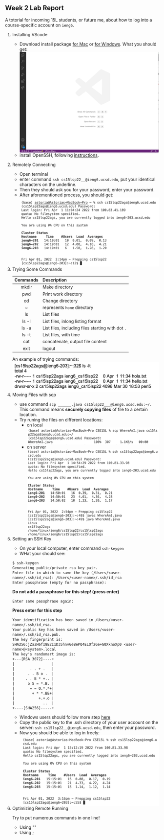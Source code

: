 ## Week 2 Lab Report
A totorial for incoming 15L students, or future me, about how to log into a course-specific account on `ieng6`.
1. Installing VScode

    * Download install package [for Mac](https://code.visualstudio.com/sha/download?build=stable&os=darwin-universal) or [for Windows](https://code.visualstudio.com/sha/download?build=stable&os=win32-user).
    What you should get:
    <img src="VScode setup.png"
     alt="VScode setup"
     style="float: left; margin-right: 10px;" /> 
    * install OpenSSH, following [instructions](https://docs.microsoft.com/en-us/windows-server/administration/openssh/openssh_install_firstuse).<br>

2. Remotely Connecting

    * Open terminal
    * enter command `ssh cs15lsp22__@ieng6.ucsd.edu`, put your identical characters on the underline.
    * Then they should ask you for your password, enter your password.
    * After aforementioned process, you should get: 
  <img src="SSHenter.png"
     alt="SSHenter"
     style="float: left; margin-right: 10px;" /> 

3. Trying Some Commands

    | Commands  | Description |
    | :----:      | :---      |
    | mkdir | Make directory     |
    | pwd | Print work directory     |
    | cd   | Change directory       |
    | \~  | represents `home` directory       |
    | ls  | List files        |
    | ls -l   | List files, inlong listing format        |
    | ls -a  | List files, including files starting with dot `.`       |
    | ls -t | List files, with time   |
    | cat | concatenate, output file content |
    | exit | logout |

    An example of trying commands: 
<img src="trycommands.png"
     alt="commands"
     style="float: left; margin-right: 10px;" /> 

4. Moving Files with scp
    * use command `scp ______.java cs15lsp22___@ieng6.ucsd.edu:~/`.
    This command means **securely copying files** of file to a certain location.
    * Try runing the files on different locations:
        * on local
<img src="scp1.png"
        alt="scp1"
        style="float: left; margin-right: 10px;" /> 
        * on server
        <img src="scp2.png"
        alt="scp2"
        style="float: left; margin-right: 10px;" /> 

    
5. Setting an SSH Key
    * On your local computer, enter command     `ssh-keygen`  
    * WHat your should see:
    ```
    $ ssh-keygen
    Generating public/private rsa key pair.
    Enter file in which to save the key (/Users/<user-name>/.ssh/id_rsa): /Users/<user-name>/.ssh/id_rsa
    Enter passphrase (empty for no passphrase): 
    ```
    **Do not add a passphrase for this step! (press enter)**
    ```
    Enter same passphrase again: 
    ```
    **Press enter for this step**
    ```
    Your identification has been saved in /Users/<user-name>/.ssh/id_rsa.
    Your public key has been saved in /Users/<user-name>/.ssh/id_rsa.pub.
    The key fingerprint is:
    SHA256:jZaZH6fI8E2I1D35hnvGeBePQ4ELOf2Ge+G0XknoXp0 <user-name>@<system>.local
    The key's randomart image is:
    +---[RSA 3072]----+
    |                 |
    |       . . + .   |
    |      . . B o .  |
    |     . . B * +.. |
    |      o S = *.B. |
    |       = = O.*.*+|
    |        + * *.BE+|
    |           +.+.o |
    |             ..  |
    +----[SHA256]-----+

    ```
    * Windows users should follow more step [here](https://docs.microsoft.com/en-us/windows-server/administration/openssh/openssh_keymanagement#user-key-generation)
    * Copy the public key to the .ssh directory of your user account on the server: `ssh cs15lsp22__@ieng6.ucsd.edu`, then enter your password.
    * Now you should be able to log in freely:<img src="SSHkey.png"
        alt="scp1"
        style="float: left; margin-right: 10px;" /> 

6. Optimizing Remote Running
    
    Try to put numerous commands in one line!
    * Using ""
    * Using ;

